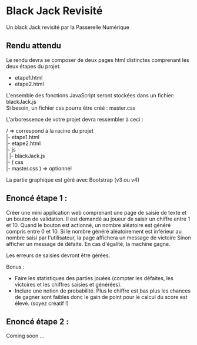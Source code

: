 # Black Jack Revisité
Un black Jack revisité par la Passerelle Numérique

## Rendu attendu

Le rendu devra se composer de deux pages html distinctes comprenant les deux étapes du projet.  
* etape1.html
* etape2.html

L'ensemble des fonctions JavaScript seront stockées dans un fichier: blackJack.js  
Si besoin, un fichier css pourra être créé : master.css

L'arboressence de votre projet devra ressembler à ceci :

/   => correspond à la racine du projet  
|- etape1.html  
|- etape2.html  
|- js  
|  |- blackJack.js  
|- ( css  
     |- master.css ) => optionnel  

La partie graphique est géré avec Bootstrap (v3 ou v4)  

## Enoncé étape 1 :

Créer une mini application web comprenant une page de saisie de texte et un bouton de validation.
Il est demandé au joueur de saisir un chiffre entre 1 et 10.
Quand le bouton est actionné, un nombre aléatoire est généré compris entre 0 et 10.
Si le nombre généré aléatoirement est inférieur au nombre saisi par l'utilisateur, la page affichera un message de victoire
Sinon afficher un message de défaite.
En cas d'égalité, la machine gagne.

Les erreurs de saisies devront être gérées.

Bonus : 
- Faire les statistiques des parties jouées (compter les défaites, les victoires et les chiffres saisies et générées).
- Inclure une notion de probabilité. Plus le chiffre est bas plus les chances de gagner sont faibles donc le gain de point pour le calcul du score est élevé. (soyez créatif !)

## Enoncé étape 2 :

Coming soon ...
